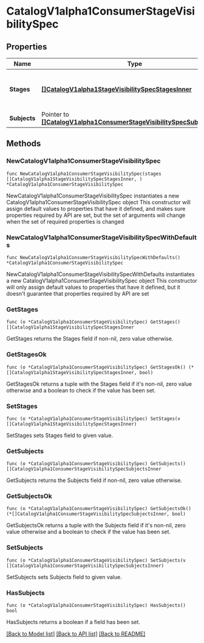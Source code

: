 # CatalogV1alpha1ConsumerStageVisibilitySpec

## Properties

Name | Type | Description | Notes
------------ | ------------- | ------------- | -------------
**Stages** | [**[]CatalogV1alpha1StageVisibilitySpecStagesInner**](CatalogV1alpha1StageVisibilitySpecStagesInner.md) | Defines where the visibility settings apply. | 
**Subjects** | Pointer to [**[]CatalogV1alpha1ConsumerStageVisibilitySpecSubjectsInner**](CatalogV1alpha1ConsumerStageVisibilitySpecSubjectsInner.md) |  | [optional] 

## Methods

### NewCatalogV1alpha1ConsumerStageVisibilitySpec

`func NewCatalogV1alpha1ConsumerStageVisibilitySpec(stages []CatalogV1alpha1StageVisibilitySpecStagesInner, ) *CatalogV1alpha1ConsumerStageVisibilitySpec`

NewCatalogV1alpha1ConsumerStageVisibilitySpec instantiates a new CatalogV1alpha1ConsumerStageVisibilitySpec object
This constructor will assign default values to properties that have it defined,
and makes sure properties required by API are set, but the set of arguments
will change when the set of required properties is changed

### NewCatalogV1alpha1ConsumerStageVisibilitySpecWithDefaults

`func NewCatalogV1alpha1ConsumerStageVisibilitySpecWithDefaults() *CatalogV1alpha1ConsumerStageVisibilitySpec`

NewCatalogV1alpha1ConsumerStageVisibilitySpecWithDefaults instantiates a new CatalogV1alpha1ConsumerStageVisibilitySpec object
This constructor will only assign default values to properties that have it defined,
but it doesn't guarantee that properties required by API are set

### GetStages

`func (o *CatalogV1alpha1ConsumerStageVisibilitySpec) GetStages() []CatalogV1alpha1StageVisibilitySpecStagesInner`

GetStages returns the Stages field if non-nil, zero value otherwise.

### GetStagesOk

`func (o *CatalogV1alpha1ConsumerStageVisibilitySpec) GetStagesOk() (*[]CatalogV1alpha1StageVisibilitySpecStagesInner, bool)`

GetStagesOk returns a tuple with the Stages field if it's non-nil, zero value otherwise
and a boolean to check if the value has been set.

### SetStages

`func (o *CatalogV1alpha1ConsumerStageVisibilitySpec) SetStages(v []CatalogV1alpha1StageVisibilitySpecStagesInner)`

SetStages sets Stages field to given value.


### GetSubjects

`func (o *CatalogV1alpha1ConsumerStageVisibilitySpec) GetSubjects() []CatalogV1alpha1ConsumerStageVisibilitySpecSubjectsInner`

GetSubjects returns the Subjects field if non-nil, zero value otherwise.

### GetSubjectsOk

`func (o *CatalogV1alpha1ConsumerStageVisibilitySpec) GetSubjectsOk() (*[]CatalogV1alpha1ConsumerStageVisibilitySpecSubjectsInner, bool)`

GetSubjectsOk returns a tuple with the Subjects field if it's non-nil, zero value otherwise
and a boolean to check if the value has been set.

### SetSubjects

`func (o *CatalogV1alpha1ConsumerStageVisibilitySpec) SetSubjects(v []CatalogV1alpha1ConsumerStageVisibilitySpecSubjectsInner)`

SetSubjects sets Subjects field to given value.

### HasSubjects

`func (o *CatalogV1alpha1ConsumerStageVisibilitySpec) HasSubjects() bool`

HasSubjects returns a boolean if a field has been set.


[[Back to Model list]](../README.md#documentation-for-models) [[Back to API list]](../README.md#documentation-for-api-endpoints) [[Back to README]](../README.md)



